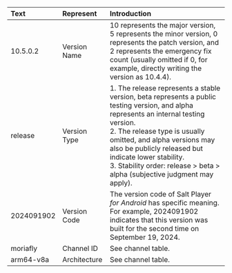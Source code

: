 | Text | Represent | Introduction |
|:--|:--|:--|
| 10.5.0.2 | Version Name | 10 represents the major version, 5 represents the minor version, 0 represents the patch version, and 2 represents the emergency fix count (usually omitted if 0, for example, directly writing the version as 10.4.4). |
| release | Version Type | 1. The release represents a stable version, beta represents a public testing version, and alpha represents an internal testing version. <br> 2. The release type is usually omitted, and alpha versions may also be publicly released but indicate lower stability. <br> 3. Stability order: release > beta > alpha (subjective judgment may apply). |
| 2024091902 | Version Code | The version code of Salt Player *for Android* has specific meaning. For example, 2024091902 indicates that this version was built for the second time on September 19, 2024. |
| moriafly | Channel ID | See channel table. |
| arm64-v8a | Architecture | See channel table. |
